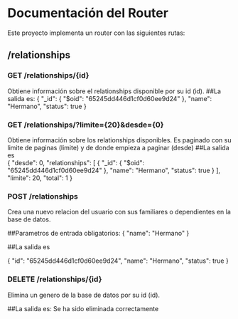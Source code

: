 # Documentación del Router

Este proyecto implementa un router con las siguientes rutas:


## /relationships

### GET /relationships/{id}

Obtiene información sobre el relationships disponible por su id (id).
##La salida es:
{
    "_id": {
        "$oid": "65245dd446d1cf0d60ee9d24"
    },
    "name": "Hermano",
    "status": true
}

### GET /relationships/?limite={20}&desde={0}

Obtiene información sobre los relationships disponibles.
Es paginado con su limite  de paginas (limite) y de donde empieza a paginar (desde)
##La salida es  
{
    "desde": 0,
    "relationships": [
        {
            "_id": {
                "$oid": "65245dd446d1cf0d60ee9d24"
            },
            "name": "Hermano",
            "status": true
        }
    ],
    "limite": 20,
    "total": 1
}

### POST /relationships

Crea una nuevo relacion del usuario con sus familiares o dependientes en la base de datos.

##Parametros de entrada obligatorios:
{
   "name": "Hermano"
}
 
 

##La salida es  

{
    "id": "65245dd446d1cf0d60ee9d24",
    "name": "Hermano",
    "status": true
}

### DELETE /relationships/{id}

Elimina un genero de la base de datos por su id (id).

##La salida es:
 Se ha sido eliminada correctamente

